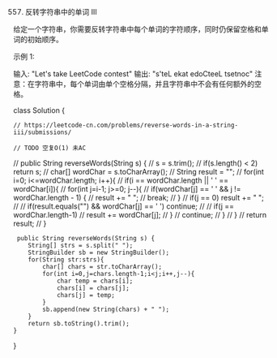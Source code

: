 557. 反转字符串中的单词 III

给定一个字符串，你需要反转字符串中每个单词的字符顺序，同时仍保留空格和单词的初始顺序。

示例 1:

输入: "Let's take LeetCode contest"
输出: "s'teL ekat edoCteeL tsetnoc" 
注意：在字符串中，每个单词由单个空格分隔，并且字符串中不会有任何额外的空格。

class Solution {
    
    // https://leetcode-cn.com/problems/reverse-words-in-a-string-iii/submissions/
    
    // TODO 空复O(1) 未AC
  // public String reverseWords(String s) {
  //       s = s.trim();
  //       if(s.length() < 2) return s;
  //       char[] wordChar = s.toCharArray();
  //       String result = "";
  //       for(int i=0; i<=wordChar.length; i++){
  //           if(i == wordChar.length || ' ' == wordChar[i]){
  //               for(int j=i-1; j>=0; j--){
  //                   if(wordChar[j] == ' ' && j != wordChar.length - 1) {
  //                       result += " ";
  //                       break;
  //                   }
  //                   if(j == 0) result += " ";
  //                   // if(result.equals("") && wordChar[j] == ' ') continue;
  //                   // if(j == wordChar.length-1) 
  //                   result += wordChar[j];
  //               }
  //               continue;
  //           }
  //       }
  //       return result;
  //   }
    
    
     public String reverseWords(String s) {
        String[] strs = s.split(" ");
        StringBuilder sb = new StringBuilder();
        for(String str:strs){
            char[] chars = str.toCharArray();
            for(int i=0,j=chars.length-1;i<j;i++,j--){
                char temp = chars[i];
                chars[i] = chars[j];
                chars[j] = temp;
            }
            sb.append(new String(chars) + " ");
        }
        return sb.toString().trim();
    }

}
